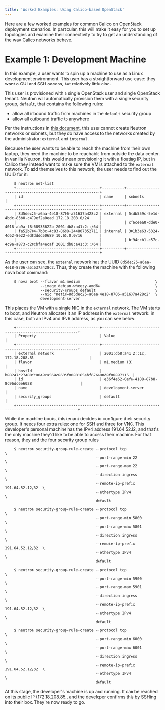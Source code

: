 ```yaml
---
title: 'Worked Examples: Using Calico-based OpenStack'
---
```


Here are a few worked examples for common Calico on OpenStack deployment
scenarios. In particular, this will make it easy for
you to set up topologies and examine their connectivity to try to get an
understanding of the way Calico networks behave.

Example 1: Development Machine
==============================

In this example, a user wants to spin up a machine to use as a Linux
development environment. This user has a straightforward use-case: they
want a GUI and SSH access, but relatively little else.

This user is provisioned with a single OpenStack user and single
OpenStack tenant. Neutron will automatically provision them with a
single security group, `default`, that contains the following rules:

-   allow all inbound traffic from machines in the `default` security
    group
-   allow all outbound traffic to anywhere

Per the instructions in [this document](opens-external-conn), this user cannot create
Neutron networks or subnets, but they do have access to the networks
created by the administrator: `external` and `internal`.

Because the user wants to be able to reach the machine from their own
laptop, they need the machine to be reachable from outside the data
center. In vanilla Neutron, this would mean provisioning it with a
floating IP, but in Calico they instead want to make sure the VM is
attached to the `external` network. To add themselves to this network,
the user needs to find out the UUID for it:

```
    $ neutron net-list
    +--------------------------------------+----------+----------------------------------------------------------+
    | id                                   | name     | subnets                                                  |
    +--------------------------------------+----------+----------------------------------------------------------+
    | 8d5dec25-a6aa-4e18-8706-a51637a428c2 | external | 54db559c-5e1d-4bdc-83b0-c479ef2a0ead 172.18.208.0/24     |
    |                                      |          | cf6ceea0-dde0-4018-ab9a-f8f68935622b 2001:db8:a41:2::/64 |
    | fa52b704-7b3c-4c83-8698-244807352711 | internal | 301b3e63-5324-4d62-8e22-ed8dddd50689 10.65.0.0/16        |
    |                                      |          | bf94ccb1-c57c-4c9a-a873-c20cbfa4ecaf 2001:db8:a41:3::/64 |
    +--------------------------------------+----------+----------------------------------------------------------+
```

As the user can see, the `external` network has the UUID
`8d5dec25-a6aa-4e18-8706-a51637a428c2`. Thus, they create the machine
with the following nova boot command:

```
    $ nova boot --flavor m1.medium                                  \
                --image debian-wheezy-amd64                         \
                --security-groups default                           \
                --nic "netid=8d5dec25-a6aa-4e18-8706-a51637a428c2"  \
                development-server
```

This places the VM with a single NIC in the `external` network. The VM
starts to boot, and Neutron allocates it an IP address in the `external`
network: in this case, both an IPv4 and IPv6 address, as you can see
below:

```
    +--------------------------------------+-----------------------------------------------------------+
    | Property                             | Value                                                     |
    +--------------------------------------+-----------------------------------------------------------+
    | external network                     | 2001:db8:a41:2::1c, 172.18.208.85                         |
    | flavor                               | m1.medium (3)                                             |
    | hostId                               | b80247c27400fc9048ca569c8635f00801654bf676a00d8f08887215  |
    | id                                   | e36f4e62-0efa-4188-87b8-8c96dc6e6028                      |
    | name                                 | development-server                                        |
    | security_groups                      | default                                                   |
    +--------------------------------------+-----------------------------------------------------------+
```

While the machine boots, this tenant decides to configure their security
group. It needs four extra rules: one for SSH and three for VNC. This
developer's personal machine has the IPv4 address 191.64.52.12, and
that's the only machine they'd like to be able to access their machine.
For that reason, they add the four security group rules:

```
    $ neutron security-group-rule-create --protocol tcp                      \
                                         --port-range-min 22                 \
                                         --port-range-max 22                 \
                                         --direction ingress                 \
                                         --remote-ip-prefix 191.64.52.12/32  \
                                         --ethertype IPv4                    \
                                         default

    $ neutron security-group-rule-create --protocol tcp                      \
                                         --port-range-min 5800               \
                                         --port-range-max 5801               \
                                         --direction ingress                 \
                                         --remote-ip-prefix 191.64.52.12/32  \
                                         --ethertype IPv4                    \
                                         default

    $ neutron security-group-rule-create --protocol tcp                      \
                                         --port-range-min 5900               \
                                         --port-range-max 5901               \
                                         --direction ingress                 \
                                         --remote-ip-prefix 191.64.52.12/32  \
                                         --ethertype IPv4                    \
                                         default

    $ neutron security-group-rule-create --protocol tcp                      \
                                         --port-range-min 6000               \
                                         --port-range-max 6001               \
                                         --direction ingress                 \
                                         --remote-ip-prefix 191.64.52.12/32  \
                                         --ethertype IPv4                    \
                                         default
```

At this stage, the developer's machine is up and running. It can be
reached on its public IP (172.18.208.85), and the developer confirms
this by SSHing into their box. They're now ready to go.
